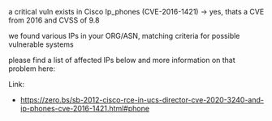 

a critical vuln exists in Cisco Ip_phones
(CVE-2016-1421) -> yes, thats a CVE from 2016 and
CVSS of 9.8


we found various IPs in your ORG/ASN,
matching criteria for possible vulnerable systems

please find a list of affected IPs below
and more information on that problem here:


Link: 

- https://zero.bs/sb-2012-cisco-rce-in-ucs-director-cve-2020-3240-and-ip-phones-cve-2016-1421.html#phone


    
